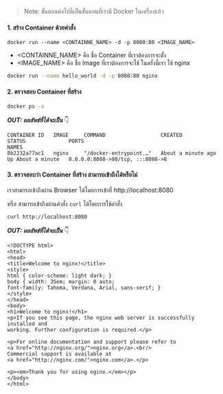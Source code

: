 
> Note: ขั้นตอนต่อไปนี้เป็นขั้นตอนที่เรามี Docker ในเครื่องแล้ว

#### **1. สร้าง Container ด้วยคำสั่ง**

`docker run --name <CONTAINNE_NAME> -d -p 8080:80 <IMAGE_NAME>`

* <CONTAINNE_NAME> คือ ชื่อ Container ที่เราต้องการจะตั้ง
* <IMAGE_NAME> คือ ชื่อ Image ที่เราต้องการจะใช้ ในครั้งนี้เรา ใช้ nginx
```bash
docker run --name hello_world -d -p 8080:80 nginx
```

#### **2. ตรวจสอบ Container ที่สร้าง**

```bash
docker ps -a
```
*__OUT: ผลลัพธ์ที่ได้จะเป็น__* 👇
```log
CONTAINER ID   IMAGE     COMMAND                  CREATED              STATUS              PORTS                                                        NAMES
8b2232a77ac1   nginx     "/docker-entrypoint.…"   About a minute ago   Up About a minute   0.0.0.0:8080->80/tcp, :::8080->8 
```

#### **3. ตรวจสอบว่า Container ที่สร้าง สามารถเข้าถึงได้หรือไม่**

เราสามารถเข้าถึงผ่าน Browser ได้โดยการเข้าที่ http://localhost:8080

หรือ สามารถเข้าถึงผ่านคำสั่ง `curl` ได้โดยการใช้คำสั่ง
```bash
curl http://localhost:8080
```
*__OUT: ผลลัพธ์ที่ได้จะเป็น__* 👇
```log
<!DOCTYPE html>
<html>
<head>
<title>Welcome to nginx!</title>
<style>
html { color-scheme: light dark; }
body { width: 35em; margin: 0 auto;
font-family: Tahoma, Verdana, Arial, sans-serif; }
</style>
</head>
<body>
<h1>Welcome to nginx!</h1>
<p>If you see this page, the nginx web server is successfully installed and
working. Further configuration is required.</p>

<p>For online documentation and support please refer to
<a href="http://nginx.org/">nginx.org</a>.<br/>
Commercial support is available at
<a href="http://nginx.com/">nginx.com</a>.</p>

<p><em>Thank you for using nginx.</em></p>
</body>
</html>
```